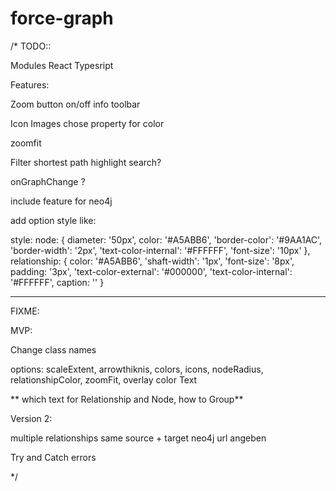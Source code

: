 # force-graph

/* TODO::  

Modules
React
Typesript

Features:

Zoom button on/off
info
toolbar

Icon 
Images
chose property for color

zoomfit

Filter
shortest path
highlight
search?

onGraphChange ?

include feature for neo4j 

add option style like: 

style: node: {
      diameter: '50px',
      color: '#A5ABB6',
      'border-color': '#9AA1AC',
      'border-width': '2px',
      'text-color-internal': '#FFFFFF',
      'font-size': '10px'
    },
    relationship: {
      color: '#A5ABB6',
      'shaft-width': '1px',
      'font-size': '8px',
      padding: '3px',
      'text-color-external': '#000000',
      'text-color-internal': '#FFFFFF',
      caption: '<type>'
    }

-----------------

FIXME: 

MVP:

Change class names 

options: scaleExtent, arrowthiknis, colors, icons, nodeRadius, relationshipColor, zoomFit, overlay color
Text


** which text for Relationship and Node, how to Group**

Version 2: 

multiple relationships
same source + target
neo4j url angeben

Try and Catch errors

*/
